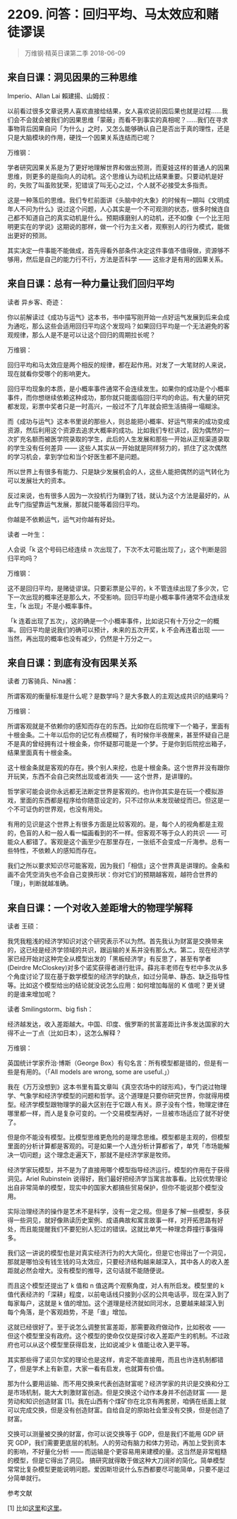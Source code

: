 # 2209. 问答：回归平均、马太效应和赌徒谬误
> 万维钢·精英日课第二季
2018-06-09

## 来自日课：洞见因果的三种思维
Imperio、Allan Lai 賴建揚、山姆叔：

以前看过很多文章说男人喜欢直接给结果，女人喜欢说前因后果也就是过程……我们会不会就会被我们的因果思维「蒙蔽」而看不到事实的真相呢？……我们在寻求事物背后因果自问「为什么」之时，又怎么能够确认自己是否出于真的理性，还是只是大脑模块的作用，硬找一个因果关系连结而已呢？

万维钢：

学者研究因果关系是为了更好地理解世界和做出预测，而夏娃这样的普通人的因果思维，则更多的是指向人的动机。这个思维认为动机比结果重要。只要动机是好的，失败了叫虽败犹荣，犯错误了叫无心之过，个人就不必接受太多指责。

这是一种落后的思维。我们专栏前面讲《头脑中的大象》的时候有一期叫《文明成年人不问为什么》说过这个问题，人心其实是一个不可观测的状态，很多时候连自己都不知道自己的真实动机是什么。预期琢磨别人的动机，还不如像《一个比王阳明更实在的学说》这期说的那样，做一个行为主义者，观察别人的行为模式，能做出更好的预测。

其实决定一件事能不能做成，首先得看外部条件决定这件事值不值得做，资源够不够用，然后是自己的能力行不行，方法是否科学 —— 这些才是有用的因果关系。

## 来自日课：总有一种力量让我们回归平均
读者 异乡客、奇迹：

你以前解读过《成功与运气》这本书，书中描写刚开始一点好运气发展到后来会成为通吃，那么这些会适用回归平均这个发现吗？如果回归平均是一个无法避免的客观规律，那么人是不是可以让这个回归的周期拉长呢？

万维钢：

回归平均和马太效应是两个相反的规律，都在起作用。对发了一大笔财的人来说，现在就看你受哪个的影响更大。

回归平均现象的本质，是小概率事件通常不会连续发生。如果你的成功是个小概率事件，而你想继续依赖这种成功，那你就只能面临回归平均的命运。有大量的研究都发现，彩票中奖者只是一时高兴，一般过不了几年就会把生活搞得一塌糊涂。

而《成功与运气》这本书里说的那些人，则总能把小概率、好运气带来的成功变成资源，然后利用这个资源去追求大概率的成功。比如我们专栏讲过，因为偶然的一次扩充名额而被医学院录取的学生，此后的人生发展和那些一开始从正规渠道录取的学生没有任何差异 —— 这些人其实从一开始就是同样努力的，抓住了这次偶然的学习机会，拿到学位和当个好医生都不是问题。

所以世界上有很多有能力、只是缺少发展机会的人，这些人能把偶然的运气转化为可以发展壮大的资本。

反过来说，也有很多人因为一次投机行为赚到了钱，就认为这个方法是最好的，从此专门指望靠运气发展，那就只能等着回归平均。

你越是不依赖运气，运气对你越有好处。

读者 一叶生：

人会说「k 这个号码已经连续 n 次出现了，下次不太可能出现了」，这个判断是回归平均吗？

万维钢：

这不是回归平均，是赌徒谬误。只要彩票是公平的，k 不管连续出现了多少次，它下一次出现的概率还是那么大，不受影响。回归平均是小概率事件通常不会连续发生，「k 出现」不是小概率事件。

「k 连着出现了五次」，这的确是一个小概率事件，比如说只有十万分之一的概率。回归平均是说我们的确可以预计，未来的五次开奖，k 不会再连着出现 —— 当然，再出现的概率也没有减少，仍然是十万分之一。

## 来自日课：到底有没有因果关系
读者 刀客骑兵、Nina酱：

所谓客观的衡量标准是什么呢？是数学吗？是大多数人的主观达成共识的结果吗？

万维钢：

所谓客观就是不依赖你的感知而存在的东西。比如你在后院埋下一个箱子，里面有十根金条。二十年以后你的记忆有点模糊了，有时候你半夜醒来，甚至怀疑自己是不是真的曾经拥有过十根金条，你怀疑那可能是一个梦。于是你到后院挖出箱子，结果里面真有十根金条。

这十根金条就是客观的存在。换个别人来挖，也是十根金条。这个世界并没有跟你开玩笑，东西不会自己突然出现或者消失 —— 这个世界，是讲理的。

哲学家可能会说你永远都无法断定世界是客观的。也许你其实是在玩一个模拟游戏，里面的东西都是程序给你随意设定的，只不过你从未发现破绽而已。但这是一个不可证伪的世界观，也没有用处。

有用的见识是这个世界上有很多方面是比较客观的。是，每个人的视角都是主观的，色盲的人和一般人看一幅画看到的不一样。但客观不等于众人的共识 —— 可能众人都错了。客观是这个画至少在那里存在，一张纸不会变成一斤海参。总有一些特性，不依赖人的感知而存在。

我们之所以要求知识尽可能客观，因为我们「相信」这个世界真是讲理的。金条和画不会凭空消失也不会自己变换形状：你对它们的预期越客观，越符合世界的「理」，判断就越准确。

## 来自日课：一个对收入差距增大的物理学解释
读者 王硕：

我凭我粗浅的经济学知识对这个研究表示不以为然。首先我认为财富是交换带来的，这已经是经济学领域的共识，跟运输的关系并没有那么大。第二，现在经济学家已经开始对这种完全从模型出发的「黑板经济学」有反思了，甚至有学者(Deirdre McCloskey)对多个诺奖获得者进行批评。薛兆丰老师在专栏中多次从多个角度讨论了现在基于数学模型的经济学的缺点，如过分简单、静态、缺乏指导性等。比如这个模型给出的结论就没说怎么应用：如何增加每层的 K 值呢？更关键的是谁来增加呢？

读者 Smilingstorm、big fish：

经济越发达，收入差距越大。中国、印度、俄罗斯的贫富差距比许多发达国家的大得不止一丁点（比如日本），这怎么解释？

万维钢：

英国统计学家乔治·博斯（George Box）有句名言：所有模型都是错的，但是有一些是有用的。（「All models are wrong, some are useful.」）

我在《万万没想到》这本书里有篇文章叫《真空农场中的球形鸡》，专门说过物理学、气象学和经济学模型的问题和哲学。这个道理是只要你研究世界，你就得用模型。经济学模型跟物理学的最大区别在于它跟人有关。原子没有个性，物理定律在哪里都一样，而人是复杂可变的。一个交易模型再好，一旦被市场适应了就不好使了。

但是你不能没有模型。比模型思维更危险的是理念思维。模型都是主观的，但模型里面的分析计算都是客观的。可是如果一个人连分析计算都省了，单凭「市场能解决一切问题」这个理念走遍天下，那就不是经济学家是牧师。

经济学家玩模型，并不是为了直接用哪个模型指导经济运行。模型的作用在于获得洞见。Ariel Rubinstein 说得好，我们最好把经济学当寓言故事看。比较优势理论出自非常简单的模型，现实中的国家大都搞些贸易保护，但你不能说那个模型没用。

实际治理经济的操作是艺术不是科学，没有一定之规。但是多了解一些模型，多获得一些洞见，就好像熟读历史案例、成语典故和寓言故事一样，对开拓思路有好处，而且能提醒我们不要犯别人犯过的错误。这就比单凭一种理念莽撞行事强得多。

我们这一讲说的模型也是对真实经济行为的大大简化，但是它也得出了一个洞见，那就是哪怕没有钱生钱的马太效应，只要经济结构越来越深入，其中各人的收入差距就必然会增大。没有模型的推导，这句话就不能随便说。

而且这个模型还提出了 k 值和 n 值这两个观察角度，对人有所启发。模型里的 k 值代表经济的「深耕」程度，以前电话线只接到小区的公共电话亭，现在深入到了每家每户，这就是 k 值的增加。这个道理是经济就如同河水，总要越来越深入到每个角落，是个客观趋势，不是「谁」增加。

这就已经很好了。至于说怎么调整贫富差距，那需要政府做动作，比如税收 —— 但这个模型里没有政府。这个模型的使命仅仅是探讨收入差距产生的机制。不过政府也可以从这个模型里获得启发，比如说减少 k 值能让收入更平等。

其实那些得了诺贝尔奖的理论也是这样，肯定不能直接用，而且也许连机制都错了，但是学术上有新意，大家一看有启发，也就算有价值。

那为什么要用运输、而不用交换来代表创造财富呢？经济学家的共识是交换和分工是市场机制，能大大刺激财富创造。但是交换这个动作本身并不创造财富 —— 是劳动和知识创造财富 [1]。我在山西有个煤矿你在北京有两套房，咱俩在纸面上就可以完成交换，但是没有创造财富。自给自足的原始社会里没有交换，但是创造了财富。

交换可以测量被交换的财富，你可以说交换等于 GDP，但是我们不能用 GDP 研究 GDP，我们需要更底层的机制。人的劳动有脑力和体力劳动，再加上受到资本的影响，不好量化分析 —— 而运输是个更容易用来建模的量。这当然是非常粗糙的模型，但是它得出了洞见。
搞研究就得敢于做这种大刀阔斧的简化。简单模型常常比复杂模型更能说明问题。爱因斯坦说什么东西都要尽可能简单，只要不是过分简单就行。

参考文献

[1]  比如[这里](http://www.digitaleconomist.org/wth_4020.html)和[这里](https://www.youtube.com/watch?v=661TPEvCCTU)。
